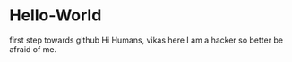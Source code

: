 # Hello-World
first step towards github
 Hi Humans,
 vikas here I am a hacker so better be afraid of me.
